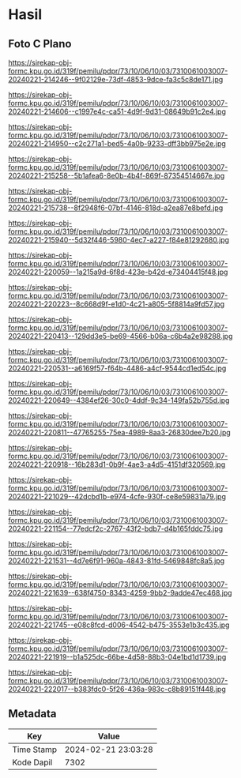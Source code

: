 # Hasil

## Foto C Plano

https://sirekap-obj-formc.kpu.go.id/319f/pemilu/pdpr/73/10/06/10/03/7310061003007-20240221-214246--9f02129e-73df-4853-9dce-fa3c5c8de171.jpg

https://sirekap-obj-formc.kpu.go.id/319f/pemilu/pdpr/73/10/06/10/03/7310061003007-20240221-214606--c1997e4c-ca51-4d9f-9d31-08649b91c2e4.jpg

https://sirekap-obj-formc.kpu.go.id/319f/pemilu/pdpr/73/10/06/10/03/7310061003007-20240221-214950--c2c271a1-bed5-4a0b-9233-dff3bb975e2e.jpg

https://sirekap-obj-formc.kpu.go.id/319f/pemilu/pdpr/73/10/06/10/03/7310061003007-20240221-215258--5b1afea6-8e0b-4b4f-869f-87354514667e.jpg

https://sirekap-obj-formc.kpu.go.id/319f/pemilu/pdpr/73/10/06/10/03/7310061003007-20240221-215738--8f2948f6-07bf-4146-818d-a2ea87e8befd.jpg

https://sirekap-obj-formc.kpu.go.id/319f/pemilu/pdpr/73/10/06/10/03/7310061003007-20240221-215940--5d32f446-5980-4ec7-a227-f84e81292680.jpg

https://sirekap-obj-formc.kpu.go.id/319f/pemilu/pdpr/73/10/06/10/03/7310061003007-20240221-220059--1a215a9d-6f8d-423e-b42d-e73404415f48.jpg

https://sirekap-obj-formc.kpu.go.id/319f/pemilu/pdpr/73/10/06/10/03/7310061003007-20240221-220223--8c668d9f-e1d0-4c21-a805-5f8814a9fd57.jpg

https://sirekap-obj-formc.kpu.go.id/319f/pemilu/pdpr/73/10/06/10/03/7310061003007-20240221-220413--129dd3e5-be69-4566-b06a-c6b4a2e98288.jpg

https://sirekap-obj-formc.kpu.go.id/319f/pemilu/pdpr/73/10/06/10/03/7310061003007-20240221-220531--a6169f57-f64b-4486-a4cf-9544cd1ed54c.jpg

https://sirekap-obj-formc.kpu.go.id/319f/pemilu/pdpr/73/10/06/10/03/7310061003007-20240221-220649--4384ef26-30c0-4ddf-9c34-149fa52b755d.jpg

https://sirekap-obj-formc.kpu.go.id/319f/pemilu/pdpr/73/10/06/10/03/7310061003007-20240221-220811--47765255-75ea-4989-8aa3-26830dee7b20.jpg

https://sirekap-obj-formc.kpu.go.id/319f/pemilu/pdpr/73/10/06/10/03/7310061003007-20240221-220918--16b283d1-0b9f-4ae3-a4d5-4151df320569.jpg

https://sirekap-obj-formc.kpu.go.id/319f/pemilu/pdpr/73/10/06/10/03/7310061003007-20240221-221029--42dcbd1b-e974-4cfe-930f-ce8e59831a79.jpg

https://sirekap-obj-formc.kpu.go.id/319f/pemilu/pdpr/73/10/06/10/03/7310061003007-20240221-221154--77edcf2c-2767-43f2-bdb7-d4b165fddc75.jpg

https://sirekap-obj-formc.kpu.go.id/319f/pemilu/pdpr/73/10/06/10/03/7310061003007-20240221-221531--4d7e6f91-960a-4843-81fd-5469848fc8a5.jpg

https://sirekap-obj-formc.kpu.go.id/319f/pemilu/pdpr/73/10/06/10/03/7310061003007-20240221-221639--638f4750-8343-4259-9bb2-9adde47ec468.jpg

https://sirekap-obj-formc.kpu.go.id/319f/pemilu/pdpr/73/10/06/10/03/7310061003007-20240221-221745--e08c8fcd-d006-4542-b475-3553e1b3c435.jpg

https://sirekap-obj-formc.kpu.go.id/319f/pemilu/pdpr/73/10/06/10/03/7310061003007-20240221-221919--b1a525dc-66be-4d58-88b3-04e1bd1d1739.jpg

https://sirekap-obj-formc.kpu.go.id/319f/pemilu/pdpr/73/10/06/10/03/7310061003007-20240221-222017--b383fdc0-5f26-436a-983c-c8b89151f448.jpg


## Metadata

| Key        | Value               |
| ---------- | ------------------- |
| Time Stamp | 2024-02-21 23:03:28 |
| Kode Dapil | 7302                |



